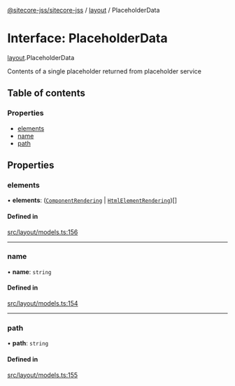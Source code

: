 [@sitecore-jss/sitecore-jss](../README.md) / [layout](../modules/layout.md) / PlaceholderData

# Interface: PlaceholderData

[layout](../modules/layout.md).PlaceholderData

Contents of a single placeholder returned from placeholder service

## Table of contents

### Properties

- [elements](layout.PlaceholderData.md#elements)
- [name](layout.PlaceholderData.md#name)
- [path](layout.PlaceholderData.md#path)

## Properties

### elements

• **elements**: ([`ComponentRendering`](layout.ComponentRendering.md) \| [`HtmlElementRendering`](layout.HtmlElementRendering.md))[]

#### Defined in

[src/layout/models.ts:156](https://github.com/Sitecore/jss/blob/cf1ffc37b/packages/sitecore-jss/src/layout/models.ts#L156)

---

### name

• **name**: `string`

#### Defined in

[src/layout/models.ts:154](https://github.com/Sitecore/jss/blob/cf1ffc37b/packages/sitecore-jss/src/layout/models.ts#L154)

---

### path

• **path**: `string`

#### Defined in

[src/layout/models.ts:155](https://github.com/Sitecore/jss/blob/cf1ffc37b/packages/sitecore-jss/src/layout/models.ts#L155)
